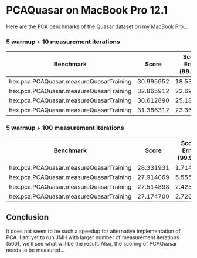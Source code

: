 # PCAQuasar on MacBook Pro 12.1
Here are the PCA benchmarks of the Quasar dataset on my MacBook Pro...

### 5 warmup + 10 measurement iterations
| Benchmark                               | Score     | Score Error (99.9%) | Unit  | Param: svdImplementation | 
|-----------------------------------------|-----------|---------------------|-------|--------------------------| 
| hex.pca.PCAQuasar.measureQuasarTraining | 30.995952 | 18.537174           | ms/op | JAMA                     | 
| hex.pca.PCAQuasar.measureQuasarTraining | 32.865912 | 22.690285           | ms/op | MTJ                      | 
| hex.pca.PCAQuasar.measureQuasarTraining | 30.612890 | 25.187364           | ms/op | EVD_MTJ_DENSEMATRIX      | 
| hex.pca.PCAQuasar.measureQuasarTraining | 31.386312 | 23.365714           | ms/op | EVD_MTJ_SYMM             | 

### 5 warmup + 100 measurement iterations
| Benchmark                               | Score     | Score Error (99.9%) | Unit  | Param: svdImplementation | 
|-----------------------------------------|-----------|---------------------|-------|--------------------------| 
| hex.pca.PCAQuasar.measureQuasarTraining | 28.331931 | 1.714558            | ms/op | JAMA                     | 
| hex.pca.PCAQuasar.measureQuasarTraining | 27.914069 | 5.555480            | ms/op | MTJ                      | 
| hex.pca.PCAQuasar.measureQuasarTraining | 27.514898 | 2.425912            | ms/op | EVD_MTJ_DENSEMATRIX      | 
| hex.pca.PCAQuasar.measureQuasarTraining | 27.174700 | 2.726259            | ms/op | EVD_MTJ_SYMM             | 

## Conclusion
It does not seem to be such a speedup for alternative implementation of PCA. I am yet to run JMH with larger number of measurement iterations (500), we'll see what will be the result. Also, the scoring of PCAQuasar needs to be measured...